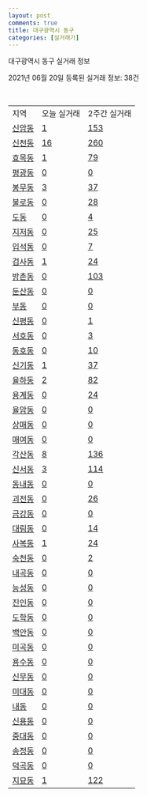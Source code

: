 ```yaml
---
layout: post
comments: true
title: 대구광역시 동구
categories: [실거래가]
---
```


대구광역시 동구 실거래 정보

2021년 06월 20일 등록된 실거래 정보: 38건

<script type="text/javascript">
  google.charts.load('current', {'packages':['corechart']});
  google.charts.setOnLoadCallback(drawChart);

  function drawChart() {
    var data = google.visualization.arrayToDataTable([['거래일', '매매', '전월세', '전매'], ['2021-02', 0, 20, 0], ['2021-03', 26, 78, 0], ['2021-04', 201, 155, 58], ['2021-05', 331, 174, 82], ['2021-06', 106, 73, 11]]);

    var options = {
      title: '최근 유형별 거래량 추이',
      legend: { position: 'bottom' }
    };

    var chart = new google.visualization.LineChart(document.getElementById('columnchart_material'));
    chart.draw(data, (options));
  }
</script>

<div id="columnchart_material" style="width: 450px; margin-left: -35px"></div>
<br>
<table class="sortable">
  <tr>
    <td>지역</td>
    <td>오늘 실거래</td>
    <td>2주간 실거래</td>
  </tr>

  
  <tr class="item">
    <td><a href="2714010100.html">신암동</a></td>
    <td><a href="2714010100.html">1</a></td>
    <td><a href="2714010100.html">153</a></td>
  </tr>
    

  <tr class="item">
    <td><a href="2714010200.html">신천동</a></td>
    <td><a href="2714010200.html">16</a></td>
    <td><a href="2714010200.html">260</a></td>
  </tr>
    

  <tr class="item">
    <td><a href="2714010300.html">효목동</a></td>
    <td><a href="2714010300.html">1</a></td>
    <td><a href="2714010300.html">79</a></td>
  </tr>
    

  <tr class="item">
    <td><a href="2714010400.html">평광동</a></td>
    <td><a href="2714010400.html">0</a></td>
    <td><a href="2714010400.html">0</a></td>
  </tr>
    

  <tr class="item">
    <td><a href="2714010500.html">봉무동</a></td>
    <td><a href="2714010500.html">3</a></td>
    <td><a href="2714010500.html">37</a></td>
  </tr>
    

  <tr class="item">
    <td><a href="2714010600.html">불로동</a></td>
    <td><a href="2714010600.html">0</a></td>
    <td><a href="2714010600.html">28</a></td>
  </tr>
    

  <tr class="item">
    <td><a href="2714010700.html">도동</a></td>
    <td><a href="2714010700.html">0</a></td>
    <td><a href="2714010700.html">4</a></td>
  </tr>
    

  <tr class="item">
    <td><a href="2714010800.html">지저동</a></td>
    <td><a href="2714010800.html">0</a></td>
    <td><a href="2714010800.html">25</a></td>
  </tr>
    

  <tr class="item">
    <td><a href="2714010900.html">입석동</a></td>
    <td><a href="2714010900.html">0</a></td>
    <td><a href="2714010900.html">7</a></td>
  </tr>
    

  <tr class="item">
    <td><a href="2714011000.html">검사동</a></td>
    <td><a href="2714011000.html">1</a></td>
    <td><a href="2714011000.html">24</a></td>
  </tr>
    

  <tr class="item">
    <td><a href="2714011100.html">방촌동</a></td>
    <td><a href="2714011100.html">0</a></td>
    <td><a href="2714011100.html">103</a></td>
  </tr>
    

  <tr class="item">
    <td><a href="2714011200.html">둔산동</a></td>
    <td><a href="2714011200.html">0</a></td>
    <td><a href="2714011200.html">0</a></td>
  </tr>
    

  <tr class="item">
    <td><a href="2714011300.html">부동</a></td>
    <td><a href="2714011300.html">0</a></td>
    <td><a href="2714011300.html">0</a></td>
  </tr>
    

  <tr class="item">
    <td><a href="2714011400.html">신평동</a></td>
    <td><a href="2714011400.html">0</a></td>
    <td><a href="2714011400.html">1</a></td>
  </tr>
    

  <tr class="item">
    <td><a href="2714011500.html">서호동</a></td>
    <td><a href="2714011500.html">0</a></td>
    <td><a href="2714011500.html">3</a></td>
  </tr>
    

  <tr class="item">
    <td><a href="2714011600.html">동호동</a></td>
    <td><a href="2714011600.html">0</a></td>
    <td><a href="2714011600.html">10</a></td>
  </tr>
    

  <tr class="item">
    <td><a href="2714011700.html">신기동</a></td>
    <td><a href="2714011700.html">1</a></td>
    <td><a href="2714011700.html">37</a></td>
  </tr>
    

  <tr class="item">
    <td><a href="2714011800.html">율하동</a></td>
    <td><a href="2714011800.html">2</a></td>
    <td><a href="2714011800.html">82</a></td>
  </tr>
    

  <tr class="item">
    <td><a href="2714011900.html">용계동</a></td>
    <td><a href="2714011900.html">0</a></td>
    <td><a href="2714011900.html">24</a></td>
  </tr>
    

  <tr class="item">
    <td><a href="2714012000.html">율암동</a></td>
    <td><a href="2714012000.html">0</a></td>
    <td><a href="2714012000.html">0</a></td>
  </tr>
    

  <tr class="item">
    <td><a href="2714012100.html">상매동</a></td>
    <td><a href="2714012100.html">0</a></td>
    <td><a href="2714012100.html">0</a></td>
  </tr>
    

  <tr class="item">
    <td><a href="2714012200.html">매여동</a></td>
    <td><a href="2714012200.html">0</a></td>
    <td><a href="2714012200.html">0</a></td>
  </tr>
    

  <tr class="item">
    <td><a href="2714012300.html">각산동</a></td>
    <td><a href="2714012300.html">8</a></td>
    <td><a href="2714012300.html">136</a></td>
  </tr>
    

  <tr class="item">
    <td><a href="2714012400.html">신서동</a></td>
    <td><a href="2714012400.html">3</a></td>
    <td><a href="2714012400.html">114</a></td>
  </tr>
    

  <tr class="item">
    <td><a href="2714012500.html">동내동</a></td>
    <td><a href="2714012500.html">0</a></td>
    <td><a href="2714012500.html">0</a></td>
  </tr>
    

  <tr class="item">
    <td><a href="2714012600.html">괴전동</a></td>
    <td><a href="2714012600.html">0</a></td>
    <td><a href="2714012600.html">26</a></td>
  </tr>
    

  <tr class="item">
    <td><a href="2714012700.html">금강동</a></td>
    <td><a href="2714012700.html">0</a></td>
    <td><a href="2714012700.html">0</a></td>
  </tr>
    

  <tr class="item">
    <td><a href="2714012800.html">대림동</a></td>
    <td><a href="2714012800.html">0</a></td>
    <td><a href="2714012800.html">14</a></td>
  </tr>
    

  <tr class="item">
    <td><a href="2714012900.html">사복동</a></td>
    <td><a href="2714012900.html">1</a></td>
    <td><a href="2714012900.html">24</a></td>
  </tr>
    

  <tr class="item">
    <td><a href="2714013000.html">숙천동</a></td>
    <td><a href="2714013000.html">0</a></td>
    <td><a href="2714013000.html">2</a></td>
  </tr>
    

  <tr class="item">
    <td><a href="2714013100.html">내곡동</a></td>
    <td><a href="2714013100.html">0</a></td>
    <td><a href="2714013100.html">0</a></td>
  </tr>
    

  <tr class="item">
    <td><a href="2714013200.html">능성동</a></td>
    <td><a href="2714013200.html">0</a></td>
    <td><a href="2714013200.html">0</a></td>
  </tr>
    

  <tr class="item">
    <td><a href="2714013300.html">진인동</a></td>
    <td><a href="2714013300.html">0</a></td>
    <td><a href="2714013300.html">0</a></td>
  </tr>
    

  <tr class="item">
    <td><a href="2714013400.html">도학동</a></td>
    <td><a href="2714013400.html">0</a></td>
    <td><a href="2714013400.html">0</a></td>
  </tr>
    

  <tr class="item">
    <td><a href="2714013500.html">백안동</a></td>
    <td><a href="2714013500.html">0</a></td>
    <td><a href="2714013500.html">0</a></td>
  </tr>
    

  <tr class="item">
    <td><a href="2714013600.html">미곡동</a></td>
    <td><a href="2714013600.html">0</a></td>
    <td><a href="2714013600.html">0</a></td>
  </tr>
    

  <tr class="item">
    <td><a href="2714013700.html">용수동</a></td>
    <td><a href="2714013700.html">0</a></td>
    <td><a href="2714013700.html">0</a></td>
  </tr>
    

  <tr class="item">
    <td><a href="2714013800.html">신무동</a></td>
    <td><a href="2714013800.html">0</a></td>
    <td><a href="2714013800.html">0</a></td>
  </tr>
    

  <tr class="item">
    <td><a href="2714013900.html">미대동</a></td>
    <td><a href="2714013900.html">0</a></td>
    <td><a href="2714013900.html">0</a></td>
  </tr>
    

  <tr class="item">
    <td><a href="2714014000.html">내동</a></td>
    <td><a href="2714014000.html">0</a></td>
    <td><a href="2714014000.html">0</a></td>
  </tr>
    

  <tr class="item">
    <td><a href="2714014100.html">신용동</a></td>
    <td><a href="2714014100.html">0</a></td>
    <td><a href="2714014100.html">0</a></td>
  </tr>
    

  <tr class="item">
    <td><a href="2714014200.html">중대동</a></td>
    <td><a href="2714014200.html">0</a></td>
    <td><a href="2714014200.html">0</a></td>
  </tr>
    

  <tr class="item">
    <td><a href="2714014300.html">송정동</a></td>
    <td><a href="2714014300.html">0</a></td>
    <td><a href="2714014300.html">0</a></td>
  </tr>
    

  <tr class="item">
    <td><a href="2714014400.html">덕곡동</a></td>
    <td><a href="2714014400.html">0</a></td>
    <td><a href="2714014400.html">0</a></td>
  </tr>
    

  <tr class="item">
    <td><a href="2714014500.html">지묘동</a></td>
    <td><a href="2714014500.html">1</a></td>
    <td><a href="2714014500.html">122</a></td>
  </tr>
    


</table>


    